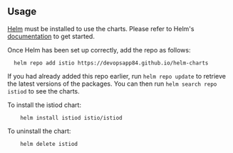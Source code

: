 ## Usage

[Helm](https://helm.sh) must be installed to use the charts.  Please refer to
Helm's [documentation](https://helm.sh/docs) to get started.

Once Helm has been set up correctly, add the repo as follows:

```
  helm repo add istio https://devopsapp84.github.io/helm-charts
```

If you had already added this repo earlier, run `helm repo update` to retrieve
the latest versions of the packages. You can then run `helm search repo
istiod` to see the charts.

To install the istiod chart:
```
    helm install istiod istio/istiod
```

To uninstall the chart:
```
    helm delete istiod
```